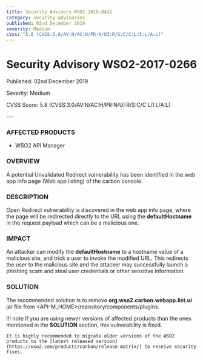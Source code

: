 ```yaml
---
title: Security Advisory WSO2-2019-0432
category: security-advisories
published: 02nd December 2019
severity: Medium
cvss: "5.8 (CVSS:3.0/AV:N/AC:H/PR:N/UI:R/S:C/C:L/I:L/A:L)"
---
```


# Security Advisory WSO2-2017-0266

<p class="doc-info">Published: 02nd December 2019</p>
<p class="doc-info">Severity: Medium</p>
<p class="doc-info">CVSS Score: 5.8 (CVSS:3.0/AV:N/AC:H/PR:N/UI:R/S:C/C:L/I:L/A:L)</p>
---

### AFFECTED PRODUCTS
* WSO2 API Manager


### OVERVIEW
A potential Unvalidated Redirect vulnerability has been identified in the web app info page (Web app listing) of the carbon console.


### DESCRIPTION
Open Redirect vulnerability is discovered in the web app info page, where the page will be redirected directly to the URL using the **defaultHostname** in the request payload which can be a malicious one.


### IMPACT
An attacker can modify the **defaultHostname** to a hostname value of a malicious site, and trick a user to invoke the modified URL. This redirects the user to the malicious site and the attacker may successfully launch a phishing scam and steal user credentials or other sensitive information.


### SOLUTION
The recommended solution is to remove **org.wso2.carbon.webapp.list.ui** jar file from  <API-M_HOME\>/repository/components/plugins.


!!! note
    If you are using newer versions of affected products than the ones mentioned in the **SOLUTION** section, this vulnerability is fixed.
    
    It is highly recommended to migrate older versions of the WSO2 products to the [latest released version](https://wso2.com/products/carbon/release-matrix/) to receive security fixes.

